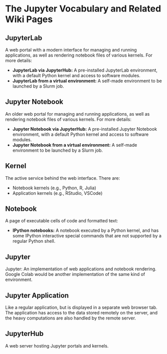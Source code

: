 # The Jupyter Vocabulary and Related Wiki Pages

## JupyterLab

A web portal with a modern interface for managing and running applications, as well as rendering notebook files of various kernels.  For more details:

* **JupyterLab via JupyterHub:** A pre-installed JupyterLab environment, with a default Python kernel and access to software modules.
* **JupyterLab from a virtual environment:** A self-made environment to be launched by a Slurm job.


## Jupyter Notebook

An older web portal for managing and running applications, as well as rendering notebook files of various kernels. For more details:

* **Jupyter Notebook via JupyterHub:** A pre-installed Jupyter Notebook environment, with a default Python kernel and access to software modules.
* **Jupyter Notebook from a virtual environment:** A self-made environment to be launched by a Slurm job.


## Kernel

The active service behind the web interface.  There are:

* Notebook kernels (e.g., Python, R, Julia)
* Application kernels (e.g., RStudio, VSCode)


## Notebook

A page of executable cells of code and formatted text:

* **IPython notebooks:** A notebook executed by a Python kernel, and has some IPython interactive special commands that are not supported by a regular Python shell.


## Jupyter

Jupyter: An implementation of web applications and notebook rendering.  Google Colab would be another implementation of the same kind of environment.


## Jupyter Application

Like a regular application, but is displayed in a separate web browser tab. The application has access to the data stored remotely on the server, and the heavy computations are also handled by the remote server.


## JupyterHub

A web server hosting Jupyter portals and kernels.

